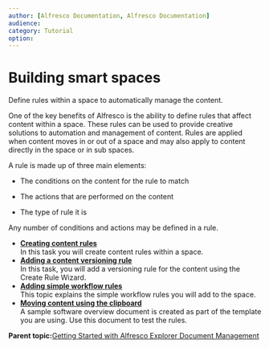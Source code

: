 ```yaml
---
author: [Alfresco Documentation, Alfresco Documentation]
audience: 
category: Tutorial
option: 
---
```


# Building smart spaces

Define rules within a space to automatically manage the content.

One of the key benefits of Alfresco is the ability to define rules that affect content within a space. These rules can be used to provide creative solutions to automation and management of content. Rules are applied when content moves in or out of a space and may also apply to content directly in the space or in sub spaces.

A rule is made up of three main elements:

-   The conditions on the content for the rule to match

-   The actions that are performed on the content

-   The type of rule it is


Any number of conditions and actions may be defined in a rule.

-   **[Creating content rules](../tasks/tgs-create-rules.md)**  
In this task you will create content rules within a space.
-   **[Adding a content versioning rule](../tasks/tgs-add-versionrule.md)**  
In this task, you will add a versioning rule for the content using the Create Rule Wizard.
-   **[Adding simple workflow rules](../concepts/cgs-add-workflowrule.md)**  
This topic explains the simple workflow rules you will add to the space.
-   **[Moving content using the clipboard](../tasks/tgs-move-content.md)**  
A sample software overview document is created as part of the template you are using. Use this document to test the rules.

**Parent topic:**[Getting Started with Alfresco Explorer Document Management](../concepts/cgs-intro.md)

